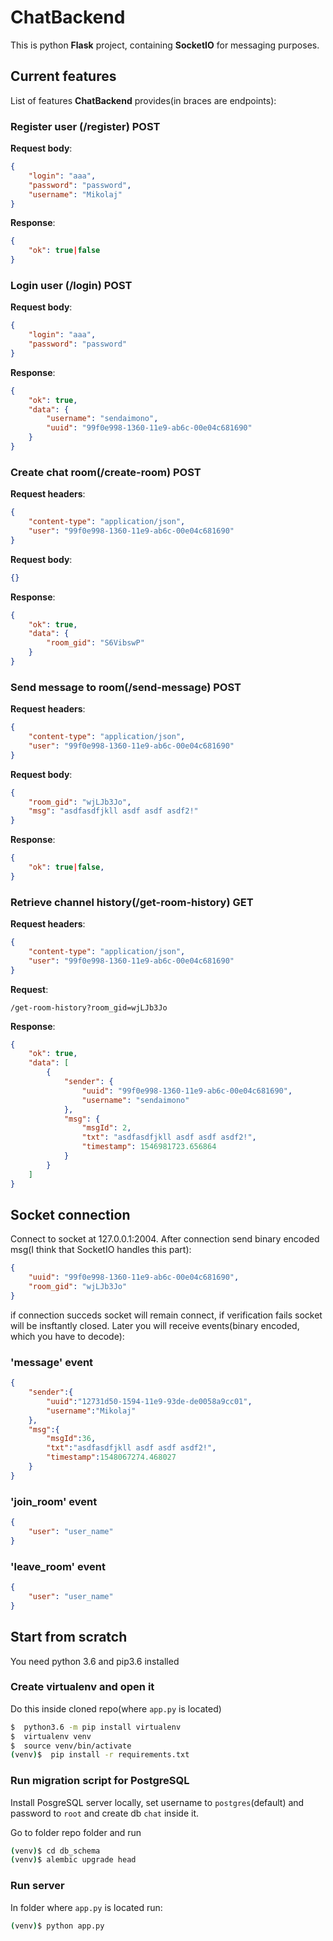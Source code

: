 # ChatBackend

This is python **Flask** project, containing **SocketIO** for messaging purposes.

## Current features

List of features **ChatBackend** provides(in braces are endpoints):

### Register user (/register) POST

**Request body**:
```json
{
	"login": "aaa",
	"password": "password",
	"username": "Mikolaj"
}
```
**Response**:
```json
{
	"ok": true|false
}
```
### Login user (/login) POST
**Request body**:
```json
{
	"login": "aaa",
	"password": "password"
}
```
**Response**:
```json
{
    "ok": true,
    "data": {
        "username": "sendaimono",
        "uuid": "99f0e998-1360-11e9-ab6c-00e04c681690"
    }
}
```
### Create chat room(/create-room) POST
**Request headers**:
```json
{
    "content-type": "application/json",
    "user": "99f0e998-1360-11e9-ab6c-00e04c681690"
}
```
**Request body**:
```json
{}
```
**Response**:
```json
{
    "ok": true,
    "data": {
        "room_gid": "S6VibswP"
    }
}
```
### Send message to room(/send-message) POST
**Request headers**:
```json
{
    "content-type": "application/json",
    "user": "99f0e998-1360-11e9-ab6c-00e04c681690"
}
```
**Request body**:
```json
{
	"room_gid": "wjLJb3Jo",
	"msg": "asdfasdfjkll asdf asdf asdf2!"
}
```
**Response**:
```json
{
    "ok": true|false,
}
```
### Retrieve channel history(/get-room-history) GET
**Request headers**:
```json
{
    "content-type": "application/json",
    "user": "99f0e998-1360-11e9-ab6c-00e04c681690"
}
```
**Request**: 
```
/get-room-history?room_gid=wjLJb3Jo
```
**Response**:
```json
{
    "ok": true,
    "data": [
        {
            "sender": {
                "uuid": "99f0e998-1360-11e9-ab6c-00e04c681690",
                "username": "sendaimono"
            },
            "msg": {
                "msgId": 2,
                "txt": "asdfasdfjkll asdf asdf asdf2!",
                "timestamp": 1546981723.656864
            }
        }
    ]
}
```

## Socket connection

Connect to socket at 127.0.0.1:2004. After connection send binary encoded msg(I think that SocketIO handles this part):
```json
{
    "uuid": "99f0e998-1360-11e9-ab6c-00e04c681690",
    "room_gid": "wjLJb3Jo"
}
```
if connection succeds socket will remain connect, if verification fails socket will be insftantly closed. Later you will receive events(binary encoded, which you have to decode):
### 'message' event
```json
{  
    "sender":{  
        "uuid":"12731d50-1594-11e9-93de-de0058a9cc01",
        "username":"Mikolaj"
    },
    "msg":{  
        "msgId":36,
        "txt":"asdfasdfjkll asdf asdf asdf2!",
        "timestamp":1548067274.468027
    }
}
```

### 'join_room' event
```json
{  
    "user": "user_name"
}
```

### 'leave_room' event
```json
{  
    "user": "user_name"
}
```



## Start from scratch

You need python 3.6 and pip3.6 installed

### Create virtualenv and open it

Do this inside cloned repo(where `app.py` is located)

```bash
$  python3.6 -m pip install virtualenv
$  virtualenv venv
$  source venv/bin/activate
(venv)$  pip install -r requirements.txt
```

### Run migration script for PostgreSQL

Install PosgreSQL server locally, set username to `postgres`(default) and password to `root` and create db `chat` inside it.

Go to folder repo folder and run
```sh
(venv)$ cd db_schema
(venv)$ alembic upgrade head
```

### Run server

In folder where `app.py` is located run:
```sh
(venv)$ python app.py
```
